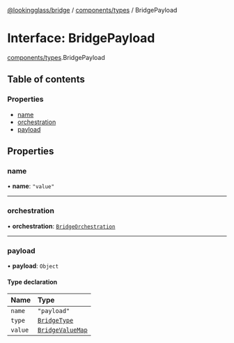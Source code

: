 [@lookingglass/bridge](../README.md) / [components/types](../modules/components_types.md) / BridgePayload

# Interface: BridgePayload

[components/types](../modules/components_types.md).BridgePayload

## Table of contents

### Properties

- [name](components_types.BridgePayload.md#name)
- [orchestration](components_types.BridgePayload.md#orchestration)
- [payload](components_types.BridgePayload.md#payload)

## Properties

### name

• **name**: ``"value"``

___

### orchestration

• **orchestration**: [`BridgeOrchestration`](components_types.BridgeOrchestration.md)

___

### payload

• **payload**: `Object`

#### Type declaration

| Name | Type |
| :------ | :------ |
| `name` | ``"payload"`` |
| `type` | [`BridgeType`](../modules/components_types.md#bridgetype) |
| `value` | [`BridgeValueMap`](components_types.BridgeValueMap.md) |
